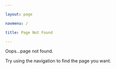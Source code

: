 ```yaml
---

layout: page

navmenu: /

title: Page Not Found

---
```

Oops...page not found.

Try using the navigation to find the page you want.
